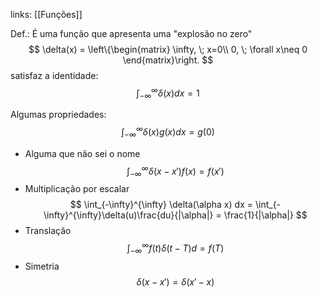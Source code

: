 links: [[Funções]]

Def.: É uma função que apresenta uma "explosão no zero"
$$
\delta(x) = \left\{\begin{matrix}
\infty, \; x=0\\
0, \; \forall x\neq 0
\end{matrix}\right.
$$
satisfaz a identidade:
$$
\int_{-\infty}^{\infty}\delta(x)dx = 1
$$

Algumas propriedades:
$$
\int_{-\infty}^{\infty}\delta(x)g(x)dx = g(0)
$$
- Alguma que não sei o nome
$$
\int_{-\infty}^{\infty} \delta(x-x')f(x) = f(x')
$$
- Multiplicação por escalar
$$
\int_{-\infty}^{\infty} \delta(\alpha x) dx = \int_{-\infty}^{\infty}\delta(u)\frac{du}{|\alpha|} = \frac{1}{|\alpha|}
$$
- Translação
$$
\int_{-\infty}^{\infty} f(t)\delta(t-T)d = f(T)
$$
- Simetria
$$
\delta(x-x') = \delta(x'-x)
$$



